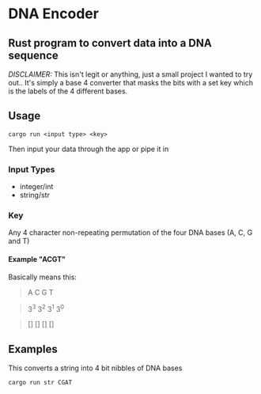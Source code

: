 # DNA Encoder
## Rust program to convert data into a DNA sequence

*DISCLAIMER:* This isn't legit or anything, just a small project I wanted to try out..
It's simply a base 4 converter that masks the bits with a set key which is the labels of the 4 different bases.

## Usage
```
cargo run <input type> <key>
```
Then input your data through the app or pipe it in

### Input Types
- integer/int
- string/str

### Key
Any 4 character non-repeating permutation of the four DNA bases (A, C, G and T)

#### Example "ACGT"
Basically means this:

>A  C  G  T

>3<sup>3</sup> 3<sup>2</sup> 3<sup>1</sup> 3<sup>0</sup>

>[] [] [] []

## Examples
This converts a string into 4 bit nibbles of DNA bases
```
cargo run str CGAT
```
